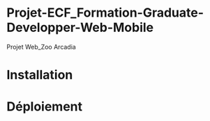 # Projet-ECF_Formation-Graduate-Developper-Web-Mobile
Projet Web_Zoo Arcadia

# Installation

# Déploiement



